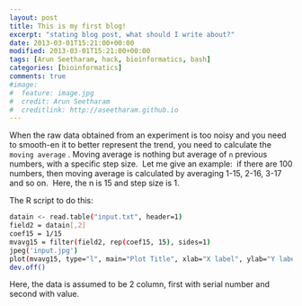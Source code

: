 ```yaml
---
layout: post
title: This is my first blog!
excerpt: "stating blog post, what should I write about?"
date: 2013-03-01T15:21:00+00:00
modified: 2013-03-01T15:21:00+00:00
tags: [Arun Seetharam, hack, bioinformatics, bash]
categories: [bioinformatics]
comments: true
#image:
#  feature: image.jpg
#  credit: Arun Seetharam
#  creditlink: http://aseetharam.github.io
---
```


When the raw data obtained from an experiment is too noisy and you need to smooth-en it to better represent the trend, you need to calculate the `moving average` . Moving average is nothing but average of `n` previous numbers, with a specific step size.  Let me give an example:  if there are 100 numbers, then moving average is calculated by averaging 1-15, 2-16, 3-17 and so on.  Here, the n is 15 and step size is 1.




The R script to do this:

```bash
datain <- read.table("input.txt", header=1)
field2 = datain[,2]
coef15 = 1/15
mvavg15 = filter(field2, rep(coef15, 15), sides=1)
jpeg('input.jpg')
plot(mvavg15, type="l", main="Plot Title", xlab="X label", ylab="Y label")
dev.off()
```

Here, the data is assumed to be 2 column, first with serial number and second with value.
